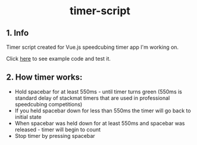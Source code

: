 <h1 align="center">timer-script</h1>

## 1. Info
Timer script created for Vue.js speedcubing timer app I'm working on.

Click [here](https://codepen.io/pawelkaczoruk/pen/bGNyLwr) to see example code and test it.

## 2. How timer works:
* Hold spacebar for at least 550ms - until timer turns green (550ms is standard delay of stackmat timers that are used in professional speedcubing competitions)
* If you held spacebar down for less than 550ms the timer will go back to initial state
* When spacebar was held down for at least 550ms and spacebar was released - timer will begin to count
* Stop timer by pressing spacebar
